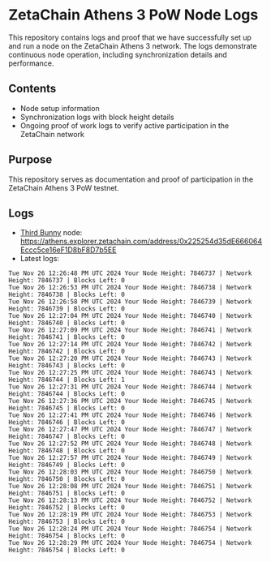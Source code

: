 # ZetaChain Athens 3 PoW Node Logs
This repository contains logs and proof that we have successfully set up and run a node on the ZetaChain Athens 3 network. The logs demonstrate continuous node operation, including synchronization details and performance.

## Contents
- Node setup information
- Synchronization logs with block height details
- Ongoing proof of work logs to verify active participation in the ZetaChain network

## Purpose
This repository serves as documentation and proof of participation in the ZetaChain Athens 3 PoW testnet.

## Logs

- [Third Bunny](https://thirdbunny.xyz/) node: https://athens.explorer.zetachain.com/address/0x225254d35dE666064Eccc5ce16eF1D8bF8D7b5EE
- Latest logs:
```
Tue Nov 26 12:26:48 PM UTC 2024 Your Node Height: 7846737 | Network Height: 7846737 | Blocks Left: 0
Tue Nov 26 12:26:53 PM UTC 2024 Your Node Height: 7846738 | Network Height: 7846738 | Blocks Left: 0
Tue Nov 26 12:26:58 PM UTC 2024 Your Node Height: 7846739 | Network Height: 7846739 | Blocks Left: 0
Tue Nov 26 12:27:04 PM UTC 2024 Your Node Height: 7846740 | Network Height: 7846740 | Blocks Left: 0
Tue Nov 26 12:27:09 PM UTC 2024 Your Node Height: 7846741 | Network Height: 7846741 | Blocks Left: 0
Tue Nov 26 12:27:14 PM UTC 2024 Your Node Height: 7846742 | Network Height: 7846742 | Blocks Left: 0
Tue Nov 26 12:27:20 PM UTC 2024 Your Node Height: 7846743 | Network Height: 7846743 | Blocks Left: 0
Tue Nov 26 12:27:25 PM UTC 2024 Your Node Height: 7846743 | Network Height: 7846744 | Blocks Left: 1
Tue Nov 26 12:27:31 PM UTC 2024 Your Node Height: 7846744 | Network Height: 7846744 | Blocks Left: 0
Tue Nov 26 12:27:36 PM UTC 2024 Your Node Height: 7846745 | Network Height: 7846745 | Blocks Left: 0
Tue Nov 26 12:27:41 PM UTC 2024 Your Node Height: 7846746 | Network Height: 7846746 | Blocks Left: 0
Tue Nov 26 12:27:47 PM UTC 2024 Your Node Height: 7846747 | Network Height: 7846747 | Blocks Left: 0
Tue Nov 26 12:27:52 PM UTC 2024 Your Node Height: 7846748 | Network Height: 7846748 | Blocks Left: 0
Tue Nov 26 12:27:57 PM UTC 2024 Your Node Height: 7846749 | Network Height: 7846749 | Blocks Left: 0
Tue Nov 26 12:28:03 PM UTC 2024 Your Node Height: 7846750 | Network Height: 7846750 | Blocks Left: 0
Tue Nov 26 12:28:08 PM UTC 2024 Your Node Height: 7846751 | Network Height: 7846751 | Blocks Left: 0
Tue Nov 26 12:28:13 PM UTC 2024 Your Node Height: 7846752 | Network Height: 7846752 | Blocks Left: 0
Tue Nov 26 12:28:19 PM UTC 2024 Your Node Height: 7846753 | Network Height: 7846753 | Blocks Left: 0
Tue Nov 26 12:28:24 PM UTC 2024 Your Node Height: 7846754 | Network Height: 7846754 | Blocks Left: 0
Tue Nov 26 12:28:29 PM UTC 2024 Your Node Height: 7846754 | Network Height: 7846754 | Blocks Left: 0
```
